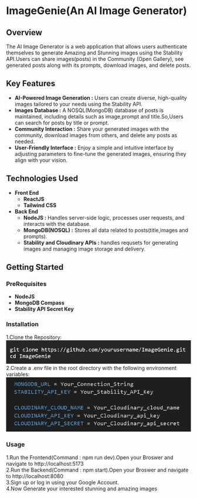 <h1>ImageGenie(An AI Image Generator)</h1>
<h2>Overview</h2>
<div>
  The AI Image Generator is a web application that allows users authenticate themselves to generate Amazing and Stunning images using the Stability API.Users can share images(posts) in the Community (Open Gallery), see generated posts along with its prompts, download images, and delete posts. 

<h2>Key Features</h2>
<div>
  <ul>
    <li><b>AI-Powered Image Generation :</b> Users can create diverse, high-quality images tailored to your needs using the Stability API. </li>
    <li><b>Images Database :</b> A NOSQL(MongoDB) database of posts is maintained, including details such as image,prompt and title.So,Users can search for posts by title or prompt.</li>
    <li><b>Community Interaction :</b> Share your generated images with the community, download images from others, and delete any posts as needed.</li>
    <li><b>User-Friendly Interface :</b> Enjoy a simple and intuitive interface by adjusting parameters to fine-tune the generated images, ensuring they align with your vision.</li>
  </ul>
</div>

<h2>Technologies Used</h2>
<div>
  <ul>
    <li><b>Front End</b>
      <br>
      <ul>
        <li><b>ReactJS</b></li>
        <li><b>Tailwind CSS</b></li>
      </ul>
    </li>
    <li><b>Back End</b>
      <br>
      <ul>
        <li><b>NodeJS :</b> Handles server-side logic, processes user requests, and interacts with the database.</li>
        <li><b>MongoDB(NOSQL) :</b> Stores all data related to posts(title,images and prompts).</li>
        <li><b>Stability and Cloudinary APIs :</b> handles requsets for generating images and managing image storage and delivery.</li>
      </ul>
    </li>
  </ul>
</div>

<h2>Getting Started</h2>
<div>
  <h3>PreRequisites</h3>
  <ul>
    <li><b>NodeJS</b></li>
    <li><b>MongoDB Compass</b></li>
    <li><b>Stability API Secret Key</b></li>
  </ul>

  <h3>Installation</h3>
  <div>
    <div>1.Clone the Repository:</div>
    <img src='/clone.png' style='border-radius:5px margin:5px'></img>
    <div>2.Create a .env file in the root directory with the following environment variables:</div>
    <img src='/env.png'></img>
  </div>

  <h3>Usage</h3>
  <div>
    <div>1.Run the Frontend(Command : npm run dev).Open your Broswer and navigate to http://localhost:5173</div>
    <div>2.Run the Backend(Command : npm start).Open your Broswer and navigate to http://localhost:8080</div>
    <div>3.Sign up or log in using your Google Account.</div>
    <div>4.Now Generate your interested stunning and amazing images</div>
    
  </div>
  


</div>

<br>

